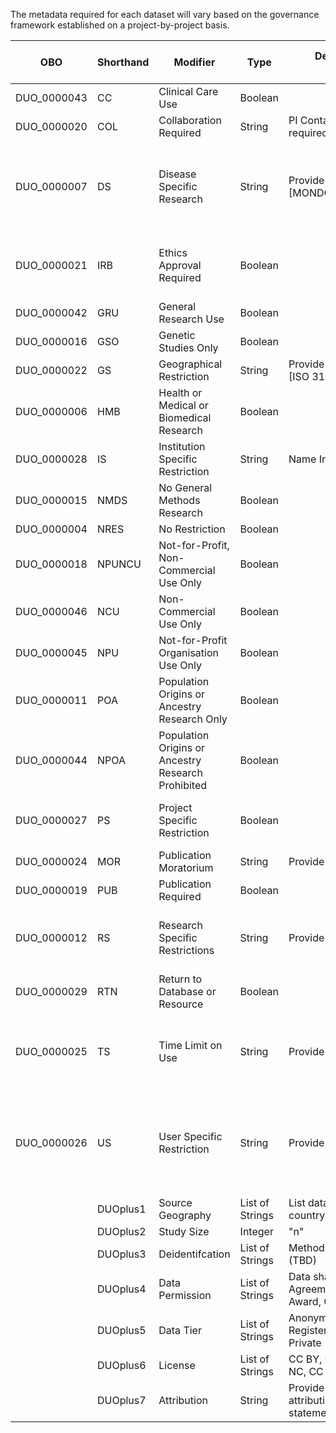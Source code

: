 The metadata required for each dataset will vary based on the governance framework established on a project-by-project basis.

| OBO | Shorthand | Modifier | Type | Description (from Contributor) | Evidence (from Consumer) |
| --- | --- | --- | --- | --- | --- |
| DUO_0000043 | CC | Clinical Care Use | Boolean | 
| DUO_0000020 | COL | Collaboration Required | String | PI Contact information required |
| DUO_0000007 | DS | Disease Specific Research | String | Provide detail [DOID] or [MONDO] | User must describe disease-specific research use in IDU statement |
| DUO_0000021 | IRB | Ethics Approval Required | Boolean |  | User prompted to provide IRB/IEC approval |
| DUO_0000042 | GRU | General Research Use | Boolean | 
| DUO_0000016 | GSO | Genetic Studies Only | Boolean | 
| DUO_0000022 | GS | Geographical Restriction | String | Provide country restriction [ISO 3166⍺2] |
| DUO_0000006 | HMB | Health or Medical or Biomedical Research | Boolean | 
| DUO_0000028 | IS | Institution Specific Restriction | String | Name Institution [ror.org] |
| DUO_0000015 | NMDS | No General Methods Research | Boolean | 
| DUO_0000004 | NRES | No Restriction | Boolean | 
| DUO_0000018 | NPUNCU | Not-for-Profit, Non-Commercial Use Only | Boolean | 
| DUO_0000046 | NCU | Non-Commercial Use Only | Boolean |  
| DUO_0000045 | NPU | Not-for-Profit Organisation Use Only | Boolean |  
| DUO_0000011 | POA | Population Origins or Ancestry Research Only | Boolean | 
| DUO_0000044 | NPOA | Population Origins or Ancestry Research Prohibited | Boolean |  
| DUO_0000027 | PS | Project Specific Restriction | Boolean |  | User prompted to provide IDU statement |
| DUO_0000024 | MOR | Publication Moratorium | String |  Provide date [ISO 8601] |
| DUO_0000019 | PUB | Publication Required | Boolean |  
| DUO_0000012 | RS | Research Specific Restrictions | String | Provide detail | User must describe research use in IDU statement |
| DUO_0000029 | RTN | Return to Database or Resource | Boolean |  
| DUO_0000025 | TS | Time Limit on Use | String | Provide date [ISO 8601] | User prompted to renew access every _x_ days with current evidence |
| DUO_0000026 | US | User Specific Restriction | String | Provide detail | User may be required to join a Synapse Team or have a specific authentication, e.g., 2FA or RAS
|  | DUOplus1 | Source Geography | List of Strings | List data generating country(ies) [ISO 3166⍺2] | 
|  | DUOplus2 | Study Size | Integer | "n" | 
|  | DUOplus3 | Deidentifcation | List of Strings | Method for de-identifation (TBD) | 
|  | DUOplus4 | Data Permission | List of Strings | Data sharing enforced by: Agreement, Attestation, Award, Other [Identifier?] |
|  | DUOplus5 | Data Tier | List of Strings | Anonymous, Open (aka Registered), Controlled, Private |
|  | DUOplus6 | License | List of Strings | CC BY, CC BY-SA, CC BY-NC, CC BY-NC-SA |
|  | DUOplus7 | Attribution | String | Provide attribution/acknowledgement statement |
